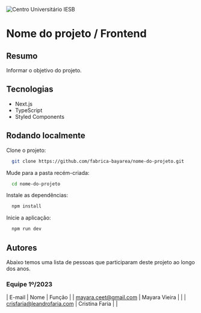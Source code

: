 ![Centro Universitário IESB](public/logoIesb.png)

# Nome do projeto / Frontend

## Resumo

Informar o objetivo do projeto.

## Tecnologias

- Next.js
- TypeScript
- Styled Components

## Rodando localmente

Clone o projeto:

```bash
  git clone https://github.com/fabrica-bayarea/nome-do-projeto.git
```

Mude para a pasta recém-criada:

```bash
  cd nome-do-projeto
```

Instale as dependências:

```bash
  npm install
```

Inicie a aplicação:

```bash
  npm run dev
```

## Autores

Abaixo temos uma lista de pessoas que participaram deste projeto ao longo dos anos.

### Equipe 1º/2023

| E-mail | Nome | Função |
| mayara.ceet@gmail.com | Mayara Vieira | |
| crisfaria@leandrofaria.com | Cristina Faria |  |
